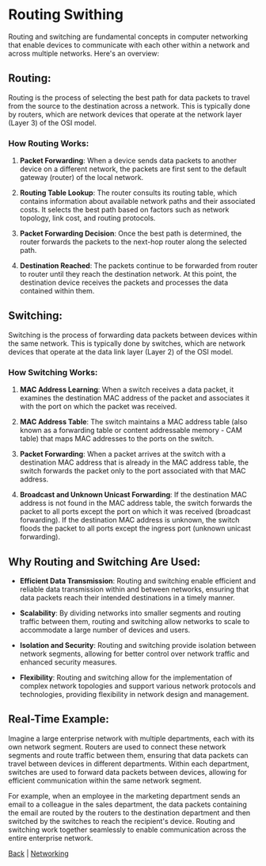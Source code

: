 # Routing Swithing

Routing and switching are fundamental concepts in computer networking that enable devices to communicate with each other within a network and across multiple networks. Here's an overview:

## Routing:

Routing is the process of selecting the best path for data packets to travel from the source to the destination across a network. This is typically done by routers, which are network devices that operate at the network layer (Layer 3) of the OSI model.

### How Routing Works:

1. **Packet Forwarding**: When a device sends data packets to another device on a different network, the packets are first sent to the default gateway (router) of the local network.

2. **Routing Table Lookup**: The router consults its routing table, which contains information about available network paths and their associated costs. It selects the best path based on factors such as network topology, link cost, and routing protocols.

3. **Packet Forwarding Decision**: Once the best path is determined, the router forwards the packets to the next-hop router along the selected path.

4. **Destination Reached**: The packets continue to be forwarded from router to router until they reach the destination network. At this point, the destination device receives the packets and processes the data contained within them.

## Switching:

Switching is the process of forwarding data packets between devices within the same network. This is typically done by switches, which are network devices that operate at the data link layer (Layer 2) of the OSI model.

### How Switching Works:

1. **MAC Address Learning**: When a switch receives a data packet, it examines the destination MAC address of the packet and associates it with the port on which the packet was received.

2. **MAC Address Table**: The switch maintains a MAC address table (also known as a forwarding table or content addressable memory - CAM table) that maps MAC addresses to the ports on the switch.

3. **Packet Forwarding**: When a packet arrives at the switch with a destination MAC address that is already in the MAC address table, the switch forwards the packet only to the port associated with that MAC address.

4. **Broadcast and Unknown Unicast Forwarding**: If the destination MAC address is not found in the MAC address table, the switch forwards the packet to all ports except the port on which it was received (broadcast forwarding). If the destination MAC address is unknown, the switch floods the packet to all ports except the ingress port (unknown unicast forwarding).

## Why Routing and Switching Are Used:

- **Efficient Data Transmission**: Routing and switching enable efficient and reliable data transmission within and between networks, ensuring that data packets reach their intended destinations in a timely manner.

- **Scalability**: By dividing networks into smaller segments and routing traffic between them, routing and switching allow networks to scale to accommodate a large number of devices and users.

- **Isolation and Security**: Routing and switching provide isolation between network segments, allowing for better control over network traffic and enhanced security measures.

- **Flexibility**: Routing and switching allow for the implementation of complex network topologies and support various network protocols and technologies, providing flexibility in network design and management.

## Real-Time Example:

Imagine a large enterprise network with multiple departments, each with its own network segment. Routers are used to connect these network segments and route traffic between them, ensuring that data packets can travel between devices in different departments. Within each department, switches are used to forward data packets between devices, allowing for efficient communication within the same network segment.

For example, when an employee in the marketing department sends an email to a colleague in the sales department, the data packets containing the email are routed by the routers to the destination department and then switched by the switches to reach the recipient's device. Routing and switching work together seamlessly to enable communication across the entire enterprise network.

[Back](../basic_concepts.md) | [Networking](../../networking.md)